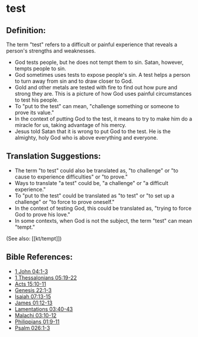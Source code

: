 # test #

## Definition: ##

The term "test" refers to a difficult or painful experience that reveals a person's strengths and weaknesses. 

* God tests people, but he does not tempt them to sin. Satan, however, tempts people to sin.
* God sometimes uses tests to expose people's sin. A test helps a person to turn away from sin and to draw closer to God.
* Gold and other metals are tested with fire to find out how pure and strong they are. This is a picture of how God uses painful circumstances to test his people.
* To "put to the test" can mean, "challenge something or someone to prove its value." 
* In the context of putting God to the test, it means to try to make him do a miracle for us, taking advantage of his mercy.
* Jesus told Satan that it is wrong to put God to the test. He is the almighty, holy God who is above everything and everyone.

## Translation Suggestions: ##

* The term "to test" could also be translated as, "to challenge" or "to cause to experience difficulties" or "to prove."
* Ways to translate "a test" could be, "a challenge" or "a difficult experience."
* To "put to the test" could be translated as "to test" or "to set up a challenge" or "to force to prove oneself."
* In the context of testing God, this could be translated as, "trying to force God to prove his love."
* In some contexts, when God is not the subject, the term "test" can mean "tempt."

(See also: [[kt/tempt]])

## Bible References: ##

* [1 John 04:1-3](en/tn/1jn/help/04/01)
* [1 Thessalonians 05:19-22](en/tn/1th/help/05/19)
* [Acts 15:10-11](en/tn/act/help/15/10)
* [Genesis 22:1-3](en/tn/gen/help/22/01)
* [Isaiah 07:13-15](en/tn/isa/help/07/13)
* [James 01:12-13](en/tn/jas/help/01/12)
* [Lamentations 03:40-43](en/tn/lam/help/03/40)
* [Malachi 03:10-12](en/tn/mal/help/03/10)
* [Philippians 01:9-11](en/tn/php/help/01/09)
* [Psalm 026:1-3](en/tn/psa/help/26/01)